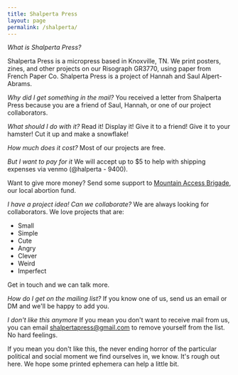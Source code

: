 ```yaml
---
title: Shalperta Press
layout: page
permalink: /shalperta/
---
```


*What is Shalperta Press?*

Shalperta Press is a micropress based in Knoxville, TN. We print posters, zines, and other projects on our Risograph GR3770, using paper from French Paper Co. Shalperta Press is a project of Hannah and Saul Alpert-Abrams. 

*Why did I get something in the mail?*
You received a letter from Shalperta Press because you are a friend of Saul, Hannah, or one of our project collaborators. 

*What should I do with it?*
Read it! Display it! Give it to a friend! Give it to your hamster! Cut it up and make a snowflake!

*How much does it cost?*
Most of our projects are free.

*But I want to pay for it*
We will accept up to $5 to help with shipping expenses via venmo (@halperta - 9400).

Want to give more money? Send some support to [Mountain Access Brigade](https://abortionfunds.org/fund/mountain-access-brigade/), our local abortion fund.

*I have a project idea! Can we collaborate?*
We are always looking for collaborators. We love projects that are:
* Small 
* Simple 
* Cute
* Angry
* Clever
* Weird
* Imperfect

Get in touch and we can talk more.

*How do I get on the mailing list?*
If you know one of us, send us an email or DM and we'll be happy to add you. 

*I don't like this anymore*
If you mean you don't want to receive mail from us, you can email shalpertapress@gmail.com to remove yourself from the list. No hard feelings.

If you mean you don't like this, the never ending horror of the particular political and social moment we find ourselves in, we know. It's rough out here. We hope some printed ephemera can help a little bit.

